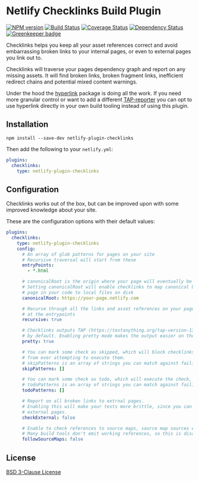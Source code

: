 # Netlify Checklinks Build Plugin

[![NPM version](https://badge.fury.io/js/netlify-plugin-checklinks.svg)](http://badge.fury.io/js/netlify-plugin-checklinks)
[![Build Status](https://travis-ci.org/Munter/netlify-plugin-checklinks.svg?branch=master)](https://travis-ci.org/Munter/netlify-plugin-checklinks)
[![Coverage Status](https://img.shields.io/coveralls/Munter/netlify-plugin-checklinks.svg)](https://coveralls.io/r/Munter/netlify-plugin-checklinks?branch=master)
[![Dependency Status](https://david-dm.org/Munter/netlify-plugin-checklinks.svg)](https://david-dm.org/Munter/netlify-plugin-checklinks) [![Greenkeeper badge](https://badges.greenkeeper.io/Munter/netlify-plugin-checklinks.svg)](https://greenkeeper.io/)

Checklinks helps you keep all your asset references correct and avoid embarrassing broken links to your internal pages, or even to external pages you link out to.

Checklinks will traverse your pages dependency graph and report on any missing assets. It will find broken links, broken fragment links, inefficient redirect chains and potential mixed content warnings.

Under the hood the [hyperlink](https://www.npmjs.com/package/hyperlink) package is doing all the work. If you
need more granular control or want to add a different [TAP-reporter](https://www.npmjs.com/search?q=tap%20reporter) you can opt to use hyperlink directly in your own build tooling instead of using this plugin.

## Installation

```
npm install --save-dev netlify-plugin-checklinks
```

Then add the following to your `netlify.yml`:

```yml
plugins:
  checklinks:
    type: netlify-plugin-checklinks
```

## Configuration

Checklinks works out of the box, but can be improved upon with some improved knowledge about your site.

These are the configuration options with their default values:

```yml
plugins:
  checklinks:
    type: netlify-plugin-checklinks
    config:
      # An array of glob patterns for pages on your site
      # Recursive traversal will start from these
      entryPoints:
        - *.html

      # canonicalRoot is the origin where your page will eventually be deployed
      # Setting canonicalRoot will enable checklinks to map canonical URL's to your
      # page in your code to local files on disk
      canonicalRoot: https://your-page.netlify.com

      # Recurse through all the links and asset references on your page, starting
      # at the entrypoints
      recursive: true

      # Checklinks outputs TAP (https://testanything.org/tap-version-13-specification.html)
      # by default. Enabling pretty mode makes the output easier on the eyes.
      pretty: true

      # You can mark some check as skipped, which will block checklinks
      # from ever attempting to execute them.
      # skipPatterns is an array of strings you can match against failing reports
      skipPatterns: []

      # You can mark some check as todo, which will execute the check, but allow failures.
      # todoPatterns is an array of strings you can match against failing reports
      todoPatterns: []

      # Report on all broken links to extrnal pages.
      # Enabling this will make your tests more brittle, since you can't control
      # external pages.
      checkExternal: false

      # Enable to check references to source maps, source map sources etc.
      # Many build tools don't emit working references, so this is disabled by default
      followSourceMaps: false
```

## License

[BSD 3-Clause License](<https://tldrlegal.com/license/bsd-3-clause-license-(revised)>)
